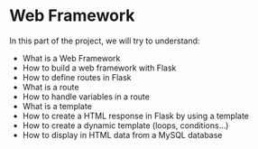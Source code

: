 # Web Framework

In this part of the project, we will try to understand:

 - What is a Web Framework
 - How to build a web framework with Flask
 - How to define routes in Flask
 - What is a route
 - How to handle variables in a route
 - What is a template
 - How to create a HTML response in Flask by using a template
 - How to create a dynamic template (loops, conditions…)
 - How to display in HTML data from a MySQL database
